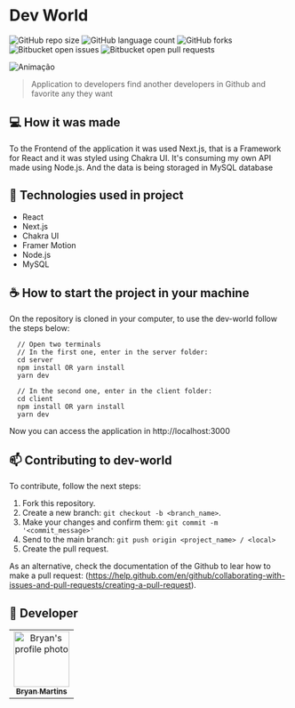 # Dev World

<!---Esses são exemplos. Veja https://shields.io para outras pessoas ou para personalizar este conjunto de escudos. Você pode querer incluir dependências, status do projeto e informações de licença aqui--->

![GitHub repo size](https://img.shields.io/github/repo-size/iuricode/README-template?style=for-the-badge)
![GitHub language count](https://img.shields.io/github/languages/count/iuricode/README-template?style=for-the-badge)
![GitHub forks](https://img.shields.io/github/forks/iuricode/README-template?style=for-the-badge)
![Bitbucket open issues](https://img.shields.io/bitbucket/issues/iuricode/README-template?style=for-the-badge)
![Bitbucket open pull requests](https://img.shields.io/bitbucket/pr-raw/iuricode/README-template?style=for-the-badge)

![Animação](https://user-images.githubusercontent.com/62571814/145886786-bd3a9bfb-2744-4d6d-88a2-7cc186fa6f76.gif)

> Application to developers find another developers in Github and favorite any they want

## 💻 How it was made

To the Frontend of the application it was used Next.js, that is a Framework for React and it was styled using Chakra UI. It's consuming my own API made using Node.js. And the data is being storaged in MySQL database

## 🚀 Technologies used in project

- React
- Next.js
- Chakra UI
- Framer Motion
- Node.js
- MySQL

## ☕ How to start the project in your machine

On the repository is cloned in your computer, to use the dev-world follow the steps below:

```
  // Open two terminals
  // In the first one, enter in the server folder:
  cd server
  npm install OR yarn install
  yarn dev
  
  // In the second one, enter in the client folder:
  cd client
  npm install OR yarn install
  yarn dev
```
Now you can access the application in http://localhost:3000

## 📫 Contributing to dev-world

To contribute, follow the next steps:

1. Fork this repository.
2. Create a new branch: `git checkout -b <branch_name>`.
3. Make your changes and confirm them: `git commit -m '<commit_message>'`
4. Send to the main branch: `git push origin <project_name> / <local>`
5. Create the pull request.

As an alternative, check the documentation of the Github to lear how to make a pull request: (https://help.github.com/en/github/collaborating-with-issues-and-pull-requests/creating-a-pull-request).

## 🤝 Developer

<table>
  <tr>
    <td align="center">
      <a href="#">
        <img src="https://github.com/bryanmaraujo544.png" width="100px;" alt="Bryan's profile photo"/><br>
        <sub>
          <b>Bryan Martins</b>
        </sub>
      </a>
    </td>

</table>

